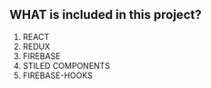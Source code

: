 ## WHAT is included in this project?
1. REACT
2. REDUX
3. FIREBASE
4. STILED COMPONENTS
5. FIREBASE-HOOKS
